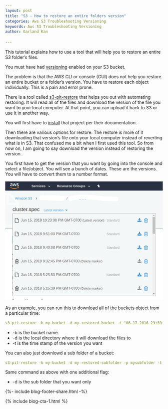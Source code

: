 ```yaml
---
layout: post
title: "S3 - How to restore an entire folders version"
categories: Aws S3 Troubleshooting Versioning
keywords: Aws S3 Troubleshooting Versioning
author: Garland Kan

---
```


This tutorial explains how to use a tool that will help you to restore an entire S3 folder’s files.


You must have had [versioning][versioning] enabled on your S3 bucket.


The problem is that the AWS CLI or console (GUI) does not help you restore an entire bucket or a folder’s version. You have to restore each object individually. This is a pain and error prone.


There is a tool called [s3-pit-restore][s3-pit-restore] that helps you out with automating restoring. It will read all of the files and download the version of the file you want to your local computer. At that point, you can upload it back to S3 or use it in another way.


You will first have to [install][install] that project per their documentation.


Then there are various options for restore. The restore is more of it downloading that version’s file onto your local computer instead of reverting what is in S3. That confused me a bit when I first used this tool. So from now on, I am going to say download the version instead of restoring the version.


You first have to get the version that you want by going into the console and select a file/object. You will see a bunch of dates. These are the versions. You will have to convert them to a number format.


![](/assets/images/s3-version.png)


As an example, you can run this to download all of the buckets object from a particular time:


```yaml
s3-pit-restore -b my-bucket -d my-restored-bucket -t "06-17-2016 23:59:50 +2"
```


* -b is the bucket name.
* -d is the local directory where it will download the files to
* -t is the time stamp of the version you want


You can also just downlowd a sub folder of a bucket:


```yaml
s3-pit-restore -b my-bucket -d my-restored-subfolder -p mysubfolder -t "06-17-2016 23:59:50 +2"
```


Same command as above with one additional flag:


* -d is the sub folder that you want only

[versioning]: https://docs.aws.amazon.com/AmazonS3/latest/dev/Versioning.html 
[s3-pit-restore]: https://github.com/madisoft/s3-pit-restore
[install]: https://github.com/madisoft/s3-pit-restore#installing

<!-- Bog footer share -->
{%- include blog-footer-share.html -%}

{% include blog-cta-1.html %}
